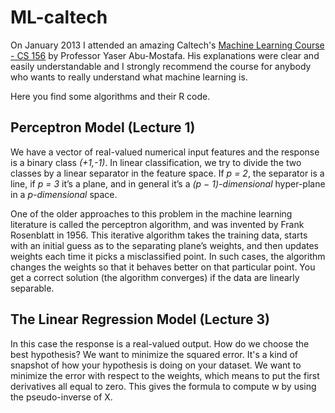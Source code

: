 ML-caltech
==========
On January 2013 I attended an amazing Caltech's [Machine Learning Course - CS 156](https://work.caltech.edu/telecourse.html) by Professor Yaser Abu-Mostafa.
His explanations were clear and easily understandable and I strongly recommend the course for anybody who wants 
to really understand what machine learning is.

Here you find some algorithms and their R code.

## Perceptron Model (Lecture 1)
We have a vector of real-valued numerical input features and the response is a binary class *(+1,-1)*. In linear classification, 
we try to divide the two classes by a linear separator in the feature space. If *p = 2*, the separator is a line, 
if *p = 3* it’s a plane, and in general it’s a *(p − 1)-dimensional* hyper-plane in a *p-dimensional* space.

One of the older approaches to this problem in the machine learning literature is called the perceptron algorithm, 
and was invented by Frank Rosenblatt in 1956. This iterative algorithm takes the training data, starts with an
initial guess as to the separating plane’s weights, and then updates weights each time it picks a misclassified point.
In such cases, the algorithm changes the weights so that it behaves better on that particular point.
You get a correct solution (the algorithm converges) if the data are linearly separable. 

## The Linear Regression Model (Lecture 3)
In this case the response is a real-valued output. How do we choose the best hypothesis? We want to minimize the squared error.
It's a kind of snapshot of how your hypothesis is doing on your dataset. We want to minimize the error with respect to the weights, which means to put 
the first derivatives all equal to zero. This gives the formula to compute w by using the pseudo-inverse of X.




